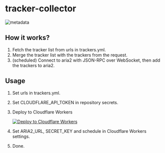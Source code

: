 # tracker-collector

![metadata](https://github.com/liulifox233/tracker-collector/actions/workflows/deploy.yml/badge.svg)

## How it works?

1. Fetch the tracker list from urls in trackers.yml.
2. Merge the tracker list with the trackers from the request.
3. (scheduled) Connect to aria2 with JSON-RPC over WebSocket, then add the trackers to aria2.

## Usage

1. Set urls in trackers.yml.

2. Set CLOUDFLARE_API_TOKEN in repository secrets.

3. Deploy to Cloudflare Workers

   [![Deploy to Cloudflare Workers](https://deploy.workers.cloudflare.com/button)](https://deploy.workers.cloudflare.com/?url=https://github.com/liulifox233/tacker-collector)

4. Set ARIA2_URL, SECRET_KEY and schedule in Cloudflare Workers settings.

5. Done.
